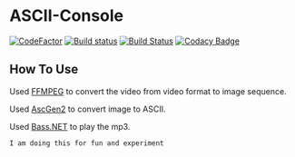 # ASCII-Console

[![CodeFactor](https://www.codefactor.io/repository/github/namlim/ascii-console/badge/master)](https://www.codefactor.io/repository/github/namlim/ascii-console/overview/master) [![Build status](https://ci.appveyor.com/api/projects/status/4a3h3djr7nf8gnit?svg=true)](https://ci.appveyor.com/project/NaMLiM/ascii-console) [![Build Status](https://travis-ci.com/NaMLiM/ASCII-Console.svg?branch=master)](https://travis-ci.com/NaMLiM/ASCII-Console) [![Codacy Badge](https://app.codacy.com/project/badge/Grade/f3b93f187e254de7a52c02bb07d26dfb)](https://www.codacy.com/manual/anamnafiul99/ASCII-Console?utm_source=github.com&amp;utm_medium=referral&amp;utm_content=NaMLiM/ASCII-Console&amp;utm_campaign=Badge_Grade)

## How To Use

Used [FFMPEG](https://ffmpeg.zeranoe.com/builds/) to convert the video from video format to image sequence.

Used [AscGen2](https://sourceforge.net/projects/ascgen2/) to convert image to ASCII.

Used [Bass.NET](http://www.bass.radio42.com) to play the mp3.

```I am doing this for fun and experiment```
